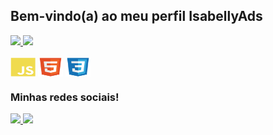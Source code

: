 ## Bem-vindo(a) ao meu perfil IsabellyAds

<div>
   <a href="https://github.com/IsabellyAds">
      <img height="180em" src="https://github-readme-stats.vercel.app/api?username=IsabellyAds&show_icons=true&theme=radical&include_all_commits=true&count_private=true"/>
   </a>
   <a href="https://github.com/IsabellyAds">
      <img height="180em" src="https://github-readme-stats.vercel.app/api/top-langs/?username=IsabellyAds&layout=compact&langs_count=6&theme=radical&cache_seconds=10"/>
   </a>
</div>
    
<div style="display: inline-block"><br>
  <img align="center" alt="Js" height="30" width="40" src="https://raw.githubusercontent.com/devicons/devicon/master/icons/javascript/javascript-plain.svg">
  <img align="center" alt="HTML" height="30" width="40" src="https://raw.githubusercontent.com/devicons/devicon/master/icons/html5/html5-original.svg">
  <img align="center" alt="CSS" height="30" width="40" src="https://raw.githubusercontent.com/devicons/devicon/master/icons/css3/css3-original.svg">
</div>
 
<br>

### Minhas redes sociais!

<div> 
  <a href="https://instagram.com/083.isabelly" target="_blank">
    <img src="https://img.shields.io/badge/-Instagram-%23E4405F?style=for-the-badge&logo=instagram&logoColor=white">
  </a>
  <a href="mailto:j.isabellyads@gmail.com" target="_blank">
    <img src="https://img.shields.io/badge/-Gmail-%23333?style=for-the-badge&logo=gmail&logoColor=white">
  </a>
  <a href="https://www.linkedin.com/in/isabelly-santana-b23130330" target="_blank">
    <img src="https://img.shields.io/badge/-LinkedIn-%230077B5?st
